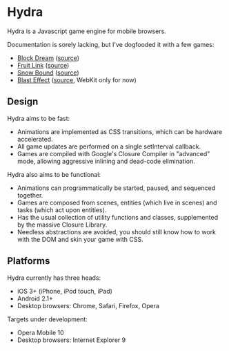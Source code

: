 Hydra
=====

Hydra is a Javascript game engine for mobile browsers.

Documentation is sorely lacking, but I've dogfooded it with a few games:

* [Block Dream](http://aduros.emufarmers.com/html5/blockdream) ([source](http://github.com/aduros/hydra/tree/master/projects/tetris/))
* [Fruit Link](http://aduros.emufarmers.com/html5/fruitlink) ([source](http://github.com/aduros/hydra/tree/master/projects/jam/))
* [Snow Bound](http://aduros.emufarmers.com/html5/snowbound) ([source](http://github.com/aduros/hydra/tree/master/projects/ski/))
* [Blast Effect](http://aduros.emufarmers.com/html5/blasteffect) ([source](http://github.com/aduros/hydra/tree/master/projects/chain/), WebKit only for now)

Design
------

Hydra aims to be fast:

* Animations are implemented as CSS transitions, which can be hardware accelerated.
* All game updates are performed on a single setInterval callback.
* Games are compiled with Google's Closure Compiler in "advanced" mode, allowing aggressive inlining and dead-code elimination.

Hydra also aims to be functional:

* Animations can programmatically be started, paused, and sequenced together.
* Games are composed from scenes, entities (which live in scenes) and tasks (which act upon entities).
* Has the usual collection of utility functions and classes, supplemented by the massive Closure Library.
* Needless abstractions are avoided, you should still know how to work with the DOM and skin your game with CSS.

Platforms
---------

Hydra currently has three heads:

* iOS 3+ (iPhone, iPod touch, iPad)
* Android 2.1+
* Desktop browsers: Chrome, Safari, Firefox, Opera

Targets under development:

* Opera Mobile 10
* Desktop browsers: Internet Explorer 9
